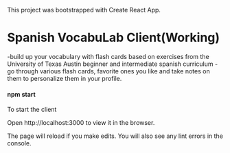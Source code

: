 This project was bootstrapped with Create React App.

# Spanish VocabuLab Client(Working)
-build up your vocabulary with flash cards based on exercises from the University of Texas Austin beginner and intermediate spanish curriculum -go through various flash cards, favorite ones you like and take notes on them to personalize them in your profile.

#### npm start
To start the client

Open http://localhost:3000 to view it in the browser.

The page will reload if you make edits.
You will also see any lint errors in the console.
